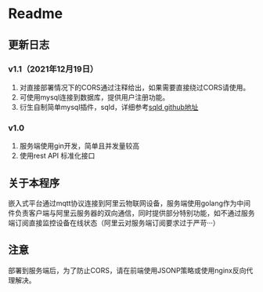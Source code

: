 # Readme

## 更新日志
### v1.1（2021年12月19日）
1. 对直接部署情况下的CORS通过注释给出，如果需要直接绕过CORS请使用。
2. 可使用mysql连接到数据库，提供用户注册功能。
3. 衍生自制简单mysql插件，sqld，详细参考[sqld github地址](https://github.com/PonyWilliam/go-sqld)

### v1.0
1. 服务端使用gin开发，简单且并发量较高
2. 使用rest API 标准化接口



## 关于本程序

嵌入式平台通过mqtt协议连接到阿里云物联网设备，服务端使用golang作为中间件负责客户端与阿里云服务器的双向通信，同时提供部分特别功能，如不通过服务端订阅直接监控设备在线状态（阿里云对服务端订阅要求过于严苛···）  

## 注意
部署到服务端后，为了防止CORS，请在前端使用JSONP策略或使用nginx反向代理解决。  